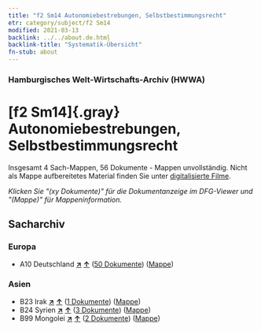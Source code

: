 ```yaml
---
title: "f2 Sm14 Autonomiebestrebungen, Selbstbestimmungsrecht"
etr: category/subject/f2 Sm14
modified: 2021-03-13
backlink: ../../about.de.html
backlink-title: "Systematik-Übersicht"
fn-stub: about
---
```


### Hamburgisches Welt-Wirtschafts-Archiv (HWWA)
# [f2 Sm14]{.gray}&#8201; Autonomiebestrebungen, Selbstbestimmungsrecht&#160; 




Insgesamt 4 Sach-Mappen, 56 Dokumente - Mappen unvollständig.
Nicht als Mappe aufbereitetes Material finden Sie unter [digitalisierte Filme](/film/h1_sh).

_Klicken Sie "(xy Dokumente)" für die Dokumentanzeige im DFG-Viewer und "(Mappe)" für Mappeninformation._

## Sacharchiv




### Europa

- A10 Deutschland [**&nearr;**](../../../geo/i/126128/about.de.html "Deutschland (alle Mappen)") [**&uarr;**](../../../geo/about.de.html#A10 "Ländersystematik") (<a href="https://pm20.zbw.eu/dfgview/sh/126128,163692" title="über: Deutschland : Autonomiebestrebungen, Selbstbestimmungsrecht" target="_blank">50 Dokumente</a>) ([Mappe](http://purl.org/pressemappe20/folder/sh/126128,163692))

### Asien

- B23 Irak [**&nearr;**](../../../geo/i/141113/about.de.html "Irak (alle Mappen)") [**&uarr;**](../../../geo/about.de.html#B23 "Ländersystematik") (<a href="https://pm20.zbw.eu/dfgview/sh/141113,163692" title="über: Irak : Autonomiebestrebungen, Selbstbestimmungsrecht" target="_blank">1 Dokumente</a>) ([Mappe](http://purl.org/pressemappe20/folder/sh/141113,163692))
- B24 Syrien [**&nearr;**](../../../geo/i/141114/about.de.html "Syrien (alle Mappen)") [**&uarr;**](../../../geo/about.de.html#B24 "Ländersystematik") (<a href="https://pm20.zbw.eu/dfgview/sh/141114,163692" title="über: Syrien : Autonomiebestrebungen, Selbstbestimmungsrecht" target="_blank">3 Dokumente</a>) ([Mappe](http://purl.org/pressemappe20/folder/sh/141114,163692))
- B99 Mongolei [**&nearr;**](../../../geo/i/141261/about.de.html "Mongolei (alle Mappen)") [**&uarr;**](../../../geo/about.de.html#B99 "Ländersystematik") (<a href="https://pm20.zbw.eu/dfgview/sh/141261,163692" title="über: Mongolei : Autonomiebestrebungen, Selbstbestimmungsrecht" target="_blank">2 Dokumente</a>) ([Mappe](http://purl.org/pressemappe20/folder/sh/141261,163692))


